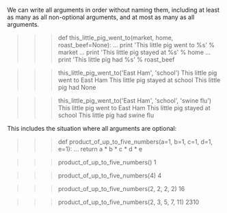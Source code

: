 We can write all arguments in order without naming them, including at least as many as all non-optional arguments, and at most as many as all arguments.

>>> def this_little_pig_went_to(market, home, roast_beef=None):
...     print 'This little pig went to %s' % market
...     print 'This little pig stayed at %s' % home
...     print 'This little pig had %s' % roast_beef

>>> this_little_pig_went_to('East Ham', 'school')
This little pig went to East Ham
This little pig stayed at school
This little pig had None

>>> this_little_pig_went_to('East Ham', 'school', 'swine flu')
This little pig went to East Ham
This little pig stayed at school
This little pig had swine flu

This includes the situation where all arguments are optional:
>>> def product_of_up_to_five_numbers(a=1, b=1, c=1, d=1, e=1):
...     return a * b * c * d * e

>>> product_of_up_to_five_numbers()
1

>>> product_of_up_to_five_numbers(4)
4

>>> product_of_up_to_five_numbers(2, 2, 2, 2)
16

>>> product_of_up_to_five_numbers(2, 3, 5, 7, 11)
2310

